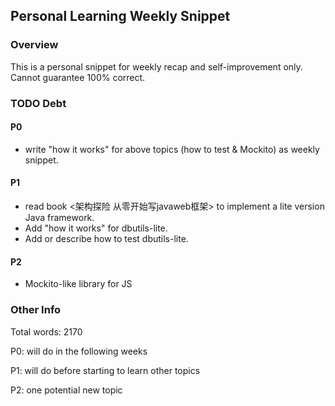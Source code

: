## Personal Learning Weekly Snippet

### Overview
This is a personal snippet for weekly recap and self-improvement only. Cannot guarantee 100% correct.

### TODO Debt
#### P0
- write "how it works" for above topics (how to test & Mockito) as weekly snippet.
#### P1
- read book <架构探险 从零开始写javaweb框架> to implement a lite version Java framework.
- Add "how it works" for dbutils-lite.
- Add or describe how to test dbutils-lite.
#### P2
- Mockito-like library for JS
### Other Info
Total words: 2170

P0: will do in the following weeks

P1: will do before starting to learn other topics

P2: one potential new topic
